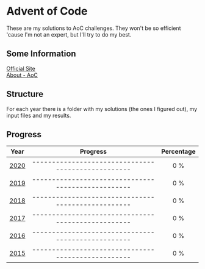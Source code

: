 # Advent of Code

These are my solutions to AoC challenges. They won't be so efficient 'cause I'm not an expert, but I'll try to do my best.

## Some Information

[Official Site](https://adventofcode.com/) \
[About - AoC](https://adventofcode.com/about)

## Structure

For each year there is a folder with my solutions (the ones I figured out), my input files and my results.

## Progress

Year                                  | Progress                                           | Percentage
:-----------------------------------: | :------------------------------------------------: | :--------:
[2020](https://adventofcode.com/2020) | -------------------------------------------------- | 0 %
[2019](https://adventofcode.com/2019) | -------------------------------------------------- | 0 %
[2018](https://adventofcode.com/2018) | -------------------------------------------------- | 0 %
[2017](https://adventofcode.com/2017) | -------------------------------------------------- | 0 %
[2016](https://adventofcode.com/2016) | -------------------------------------------------- | 0 %
[2015](https://adventofcode.com/2015) | -------------------------------------------------- | 0 %
